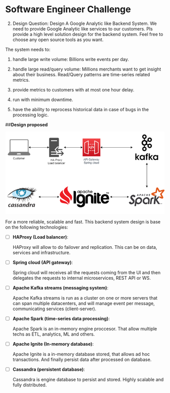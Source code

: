# Software Engineer Challenge

2. Design Question: Design A Google Analytic like Backend System.
    We need to provide Google Analytic like services to our customers. Pls provide a high level solution design for the backend system. Feel free to choose any open source tools as you want.
	
The system needs to:

1) handle large write volume: Billions write events per day.
	
2) handle large read/query volume: Millions merchants want to get insight about their business. Read/Query patterns are time-series related metrics. 
	
3) provide metrics to customers with at most one hour delay.
	
4) run with minimum downtime.
	
5) have the ability to reprocess historical data in case of bugs in the processing logic.


##**Design proposed**


![Google Analytic like Backend System](GAbackendlikesystem.png)


For a more reliable, scalable and fast. This backend system design is base on the following technologies:

- [ ] **HAProxy (Load balancer)**:

	HAProxy will allow to do failover and replication. This can be on data, services and infrastructure.

- [ ] **Spring cloud (API gateway)**:

	Spring cloud will receives all the requests coming from the UI and then delegates the requests to internal microservices, REST API or WS. 

- [ ] **Apache Kafka streams (messaging system)**:

	Apache Kafka streams  is run as a cluster on one or more servers that can span multiple datacenters, and will manage event per message, communicating services (client-server).

- [ ] **Apache Spark (time-series data processing)**:

	Apache Spark is an in-memory engine proccesor. That allow multiple techs as ETL, analytics, ML and others.

- [ ] **Apache Ignite (In-memory database)**:

	Apache Ignite is a in-memory database stored, that allows ad hoc transactions. And finally persist data after processed on database.

- [ ] **Cassandra (persistent database)**:

	Cassandra is engine database to persist and stored. Highly scalable and fully distributed.

